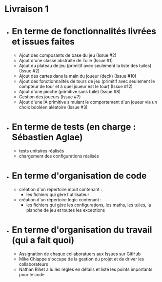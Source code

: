 # Livraison 1
- # En terme de fonctionnalités livrées et issues faites
    - Ajout des composants de base du jeu (Issue #2)
    - Ajout d'une classe abstraite de Tuile (Issue #1)
    - Ajout du plateau de jeu (primitif avec seulement la liste des tuiles) (Issue #2)
    - Ajout des cartes dans la main du joueur (deck) (Issue #10)
    - Ajout des fonctionnalités de tours de jeu (primitif avec seulement le compteur de tour et à quel joueur est le tour) (Issue #12)
    - Ajout d'une pioche (primitive sans tuile) (Issue #8)
    - Gestion des joueurs (Issue #7)
    - Ajout d'une IA primitive simulant le comportement d'un joueur via un choix booléen aléatoire (Issue #3)
    
- # En terme de tests (en charge : Sébastien Aglae)
    - tests unitaires réalisés
    - chargement des configurations réalisés 
    
- # En terme d'organisation de code
    - création d'un répertoire input contenant :
      - les fichiers qui gère l'utilisateur 
    - création d'un répertoire logic contenant :
      - les fichiers qui gère les configurations, les maths, les tuiles, la planche de jeu et toutes les exceptions
    
- # En terme d'organisation du travail (qui a fait quoi)
    - Assignation de chaque collaboratuers aux Issues sur GitHub
    - Mike Chiappe s'occupe de la gestion du projet et de driver les collaborateurs
    - Nathan Rihet a lu les règles en détails et listé les points importants pour le code
